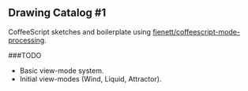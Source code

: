 Drawing Catalog #1
------------------

CoffeeScript sketches and boilerplate using [fjenett/coffeescript-mode-processing](http://github.com/fjenett/coffeescript-mode-processing).

###TODO

- Basic view-mode system.
- Initial view-modes (Wind, Liquid, Attractor).
